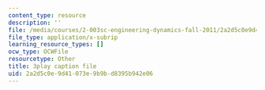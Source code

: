 ```yaml
---
content_type: resource
description: ''
file: /media/courses/2-003sc-engineering-dynamics-fall-2011/2a2d5c0e9d41073e9b9bd8395b942e06_f1pxiNDTyHc.srt
file_type: application/x-subrip
learning_resource_types: []
ocw_type: OCWFile
resourcetype: Other
title: 3play caption file
uid: 2a2d5c0e-9d41-073e-9b9b-d8395b942e06
---
```

